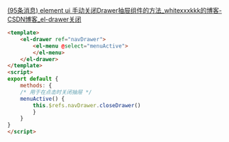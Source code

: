 [(95条消息) element ui 手动关闭Drawer抽屉组件的方法_whitexxxkkk的博客-CSDN博客_el-drawer关闭](https://blog.csdn.net/qq_46239972/article/details/116356454)

```html
<template>
	<el-drawer ref="navDrawer"> 
		<el-menu @select="menuActive"> 
		</el-menu> 
	</el-drawer> 
</template> 
<script> 
export default { 
	methods: { 
	/* 用于在点击时关闭抽屉 */ 
	menuActive() { 
		this.$refs.navDrawer.closeDrawer() 
		} 
	} 
} 
</script>

```